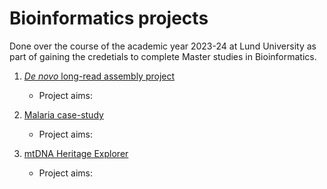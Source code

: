 # Bioinformatics projects

Done over the course of the academic year 2023-24 at Lund University as part of gaining the credetials to
complete Master studies in Bioinformatics.

1. [*De novo* long-read assembly project](de_novo_BINP29/)
	* Project aims:

2. [Malaria case-study](Malaria_case_study/)
	* Project aims:

3. [mtDNA Heritage Explorer](mtDNA_Heritage_Explorer/)
	* Project aims:



